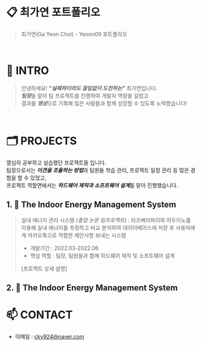 # 📋 최가연 포트폴리오

> 최가연(Ga Yeon Choi) - Yeonn09 포트폴리오

<br />

# 👋 INTRO
> 안녕하세요! ***"실패하더라도 끊임없이 도전하는"*** 최가연입니다.  
> ***팀장***을 맡아 팀 프로젝트를 진행하여 개발자 역량을 길렀고  
> 결과를 ***영상***으로 기록해 많은 사람들과 함께 성장할 수 있도록 노력했습니다!

<br />

 # 🗂️ PROJECTS
열심히 공부하고 실습했던 프로젝트들 입니다.  
팀장으로서는 ***이견을 조율하는 방법***과 팀원들 학습 관리, 프로젝트 일정 관리 등 많은 경험을 할 수 있었고,  
프로젝트 역할면에서는 ***하드웨어 제작과 소프트웨어 설계***를 맡아 진행했습니다. 

## 1. 🌱 The Indoor Energy Management System
> 실내 에너지 관리 시스템 _(졸업 논문 팀프로젝트)_
> : 라즈베리파이와 아두이노를 이용해 실내 에너지를 측정하고 비교 분석하여 데이터베이스에 저장 후
>   사용자에게 카카오톡으로 적합한 제안사항 보내는 시스템
>
> - 개발기간 : 2022.03-2022.06
> - 핵심 역할 : 팀장, 팀원들과 함께 하드웨어 제작 및 소프트웨어 설계
>
> [프로젝트 상세 설명]

## 2. 🌱 The Indoor Energy Management System



  
# 📫 CONTACT
- 이메일 : cky924@naver.com 

<!---
Yeonn09/Yeonn09 is a ✨ special ✨ repository because its `README.md` (this file) appears on your GitHub profile.
You can click the Preview link to take a look at your changes.
--->
